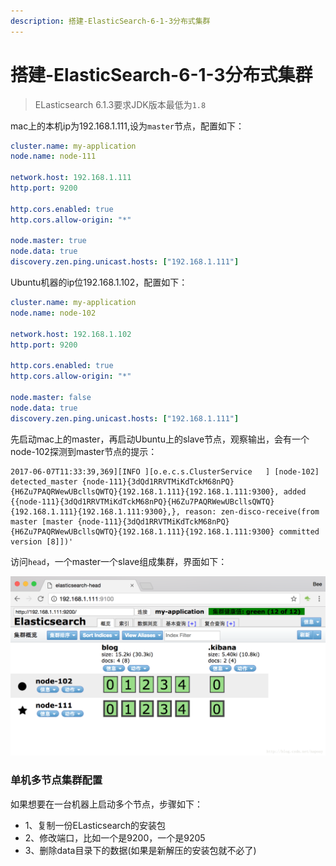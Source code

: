 ```yaml
---
description: 搭建-ElasticSearch-6-1-3分布式集群
---
```


# 搭建-ElasticSearch-6-1-3分布式集群
> ELasticsearch 6.1.3要求JDK版本最低为`1.8`

mac上的本机ip为192.168.1.111,设为`master`节点，配置如下：
```yaml
cluster.name: my-application
node.name: node-111

network.host: 192.168.1.111
http.port: 9200

http.cors.enabled: true
http.cors.allow-origin: "*"

node.master: true
node.data: true
discovery.zen.ping.unicast.hosts: ["192.168.1.111"]
```
Ubuntu机器的ip位192.168.1.102，配置如下：

```yaml
cluster.name: my-application
node.name: node-102

network.host: 192.168.1.102
http.port: 9200

http.cors.enabled: true
http.cors.allow-origin: "*"

node.master: false
node.data: true
discovery.zen.ping.unicast.hosts: ["192.168.1.111"]
```

先启动mac上的master，再启动Ubuntu上的slave节点，观察输出，会有一个node-102探测到master节点的提示：

```
2017-06-07T11:33:39,369][INFO ][o.e.c.s.ClusterService   ] [node-102] detected_master {node-111}{3dQd1RRVTMiKdTckM68nPQ}{H6Zu7PAQRWewUBcllsQWTQ}{192.168.1.111}{192.168.1.111:9300}, added {{node-111}{3dQd1RRVTMiKdTckM68nPQ}{H6Zu7PAQRWewUBcllsQWTQ}{192.168.1.111}{192.168.1.111:9300},}, reason: zen-disco-receive(from master [master {node-111}{3dQd1RRVTMiKdTckM68nPQ}{H6Zu7PAQRWewUBcllsQWTQ}{192.168.1.111}{192.168.1.111:9300} committed version [8]])'
```

访问`head`，一个master一个slave组成集群，界面如下：

![](/assets/jianshu/2743275-72a9f7da67487398.png)


### 单机多节点集群配置

如果想要在一台机器上启动多个节点，步骤如下：

- 1、复制一份ELasticsearch的安装包
- 2、修改端口，比如一个是9200，一个是9205
- 3、删除data目录下的数据(如果是新解压的安装包就不必了)
